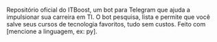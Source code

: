 Repositório oficial do ITBoost, um bot para Telegram que ajuda a impulsionar sua carreira em TI. O bot pesquisa, lista e permite que você salve seus cursos de tecnologia favoritos, tudo sem custos. Feito com [mencione a linguagem, ex: py].
